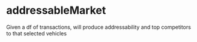# addressableMarket
Given a df of transactions, will produce addressability and top competitors to that selected vehicles

